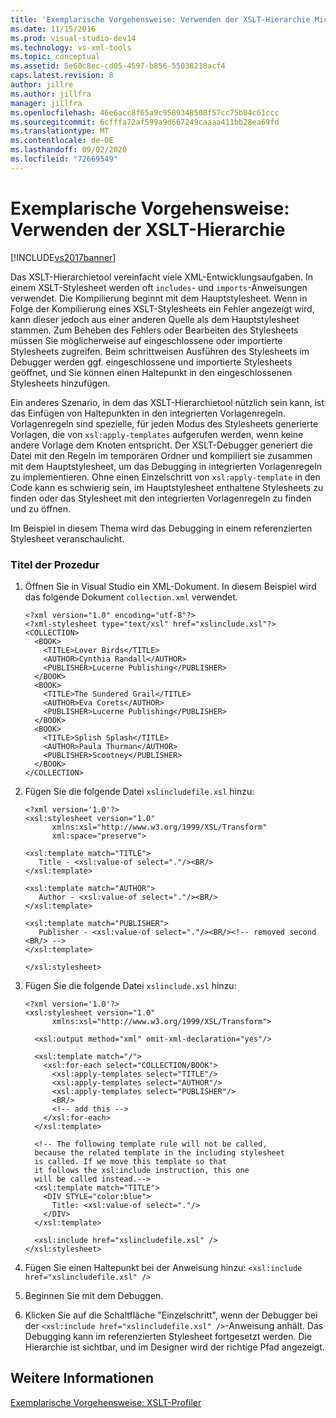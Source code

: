 ```yaml
---
title: 'Exemplarische Vorgehensweise: Verwenden der XSLT-Hierarchie Microsoft-Dokumentation'
ms.date: 11/15/2016
ms.prod: visual-studio-dev14
ms.technology: vs-xml-tools
ms.topic: conceptual
ms.assetid: 5e60c8ec-cd05-4597-b856-55038218acf4
caps.latest.revision: 8
author: jillre
ms.author: jillfra
manager: jillfra
ms.openlocfilehash: 46e6acc8f65a9c9589348508f57cc75b04c61ccc
ms.sourcegitcommit: 6cfffa72af599a9d667249caaaa411bb28ea69fd
ms.translationtype: MT
ms.contentlocale: de-DE
ms.lasthandoff: 09/02/2020
ms.locfileid: "72669549"
---
```

# <a name="walkthrough-using-xslt-hierarchy"></a>Exemplarische Vorgehensweise: Verwenden der XSLT-Hierarchie
[!INCLUDE[vs2017banner](../includes/vs2017banner.md)]

Das XSLT-Hierarchietool vereinfacht viele XML-Entwicklungsaufgaben. In einem XSLT-Stylesheet werden oft `includes`- und `imports`-Anweisungen verwendet. Die Kompilierung beginnt mit dem Hauptstylesheet. Wenn in Folge der Kompilierung eines XSLT-Stylesheets ein Fehler angezeigt wird, kann dieser jedoch aus einer anderen Quelle als dem Hauptstylesheet stammen. Zum Beheben des Fehlers oder Bearbeiten des Stylesheets müssen Sie möglicherweise auf eingeschlossene oder importierte Stylesheets zugreifen. Beim schrittweisen Ausführen des Stylesheets im Debugger werden ggf. eingeschlossene und importierte Stylesheets geöffnet, und Sie können einen Haltepunkt in den eingeschlossenen Stylesheets hinzufügen.

 Ein anderes Szenario, in dem das XSLT-Hierarchietool nützlich sein kann, ist das Einfügen von Haltepunkten in den integrierten Vorlagenregeln. Vorlagenregeln sind spezielle, für jeden Modus des Stylesheets generierte Vorlagen, die von `xsl:apply-templates` aufgerufen werden, wenn keine andere Vorlage dem Knoten entspricht. Der XSLT-Debugger generiert die Datei mit den Regeln im temporären Ordner und kompiliert sie zusammen mit dem Hauptstylesheet, um das Debugging in integrierten Vorlagenregeln zu implementieren. Ohne einen Einzelschritt von `xsl:apply-template` in den Code kann es schwierig sein, im Hauptstylesheet enthaltene Stylesheets zu finden oder das Stylesheet mit den integrierten Vorlagenregeln zu finden und zu öffnen.

 Im Beispiel in diesem Thema wird das Debugging in einem referenzierten Stylesheet veranschaulicht.

### <a name="procedure-title"></a>Titel der Prozedur

1. Öffnen Sie in Visual Studio ein XML-Dokument. In diesem Beispiel wird das folgende Dokument `collection.xml` verwendet.

    ```
    <?xml version="1.0" encoding="utf-8"?>
    <?xml-stylesheet type="text/xsl" href="xslinclude.xsl"?>
    <COLLECTION>
      <BOOK>
        <TITLE>Lover Birds</TITLE>
        <AUTHOR>Cynthia Randall</AUTHOR>
        <PUBLISHER>Lucerne Publishing</PUBLISHER>
      </BOOK>
      <BOOK>
        <TITLE>The Sundered Grail</TITLE>
        <AUTHOR>Eva Corets</AUTHOR>
        <PUBLISHER>Lucerne Publishing</PUBLISHER>
      </BOOK>
      <BOOK>
        <TITLE>Splish Splash</TITLE>
        <AUTHOR>Paula Thurman</AUTHOR>
        <PUBLISHER>Scootney</PUBLISHER>
      </BOOK>
    </COLLECTION>
    ```

2. Fügen Sie die folgende Datei `xslincludefile.xsl` hinzu:

    ```
    <?xml version='1.0'?>
    <xsl:stylesheet version="1.0"
          xmlns:xsl="http://www.w3.org/1999/XSL/Transform"
          xml:space="preserve">

    <xsl:template match="TITLE">
       Title - <xsl:value-of select="."/><BR/>
    </xsl:template>

    <xsl:template match="AUTHOR">
       Author - <xsl:value-of select="."/><BR/>
    </xsl:template>

    <xsl:template match="PUBLISHER">
       Publisher - <xsl:value-of select="."/><BR/><!-- removed second <BR/> -->
    </xsl:template>

    </xsl:stylesheet>
    ```

3. Fügen Sie die folgende Datei `xslinclude.xsl` hinzu:

    ```
    <?xml version='1.0'?>
    <xsl:stylesheet version="1.0"
          xmlns:xsl="http://www.w3.org/1999/XSL/Transform">

      <xsl:output method="xml" omit-xml-declaration="yes"/>

      <xsl:template match="/">
        <xsl:for-each select="COLLECTION/BOOK">
          <xsl:apply-templates select="TITLE"/>
          <xsl:apply-templates select="AUTHOR"/>
          <xsl:apply-templates select="PUBLISHER"/>
          <BR/>
          <!-- add this -->
        </xsl:for-each>
      </xsl:template>

      <!-- The following template rule will not be called,
      because the related template in the including stylesheet
      is called. If we move this template so that
      it follows the xsl:include instruction, this one
      will be called instead.-->
      <xsl:template match="TITLE">
        <DIV STYLE="color:blue">
          Title: <xsl:value-of select="."/>
        </DIV>
      </xsl:template>

      <xsl:include href="xslincludefile.xsl" />
    </xsl:stylesheet>
    ```

4. Fügen Sie einen Haltepunkt bei der Anweisung hinzu: `<xsl:include href="xslincludefile.xsl" />`

5. Beginnen Sie mit dem Debuggen.

6. Klicken Sie auf die Schaltfläche "Einzelschritt", wenn der Debugger bei der `<xsl:include href="xslincludefile.xsl" />`-Anweisung anhält. Das Debugging kann im referenzierten Stylesheet fortgesetzt werden. Die Hierarchie ist sichtbar, und im Designer wird der richtige Pfad angezeigt.

## <a name="see-also"></a>Weitere Informationen
 [Exemplarische Vorgehensweise: XSLT-Profiler](../xml-tools/walkthrough-xslt-profiler.md)
